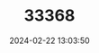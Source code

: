 ---
title: "33368"
category: "Dipterocarpus glabrigemmatus"
draft: false
date: 2024-02-22 13:03:50
languages:
  Malay: ["Keruing"]
---